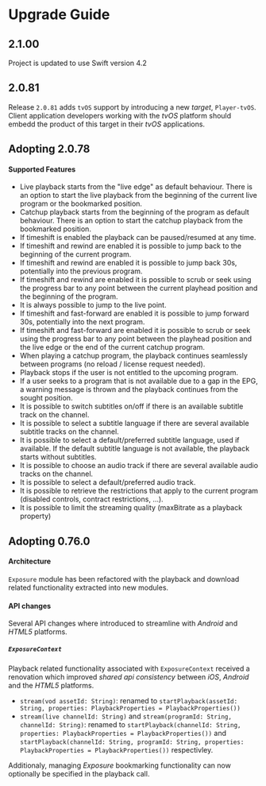 # Upgrade Guide

## 2.1.00
Project is updated to use Swift version 4.2 

## 2.0.81

Release `2.0.81` adds `tvOS` support by introducing a new *target*, `Player-tvOS`. Client application developers working with the *tvOS* platform should embedd the product of this target in their *tvOS* applications.

## Adopting 2.0.78

#### Supported Features

* Live playback starts from the "live edge" as default behaviour. There is an option to start the live playback from the beginning of the current live program or the bookmarked position.
* Catchup playback starts from the beginning of the program as default behaviour. There is an option to start the catchup playback from the bookmarked position.
* If timeshift is enabled the playback can be paused/resumed at any time.
* If timeshift and rewind are enabled it is possible to jump back to the beginning of the current program.
* If timeshift and rewind are enabled it is possible to jump back 30s, potentially into the previous program.
* If timeshift and rewind are enabled it is possible to scrub or seek using the progress bar to any point between the current playhead position and the beginning of the program.
* It is always possible to jump to the live point.
* If timeshift and fast-forward are enabled it is possible to jump forward 30s, potentially into the next program.
* If timeshift and fast-forward are enabled it is possible to scrub or seek using the progress bar to any point between the playhead position and the live edge or the end of the current catchup program.
* When playing a catchup program, the playback continues seamlessly between programs (no reload / license request needed).
* Playback stops if the user is not entitled to the upcoming program.
* If a user seeks to a program that is not available due to a gap in the EPG, a warning message is thrown and the playback continues from the sought position.
* It is possible to switch subtitles on/off if there is an available subtitle track on the channel.
* It is possible to select a subtitle language if there are several available subtitle tracks on the channel.
* It is possible to select a default/preferred subtitle language, used if available. If the default subtitle language is not available, the playback starts without subtitles.
* It is possible to choose an audio track if there are several available audio tracks on the channel.
* It is possible to select a default/preferred audio track.
* It is possible to retrieve the restrictions that apply to the current program (disabled controls, contract restrictions, ...).
* It is possible to limit the streaming quality (maxBitrate as a playback property)

## Adopting 0.76.0

#### Architecture
`Exposure` module has been refactored with the playback and download related functionality extracted into new modules. 

#### API changes
Several API changes where introduced to streamline with *Android* and *HTML5* platforms.

##### `ExposureContext`
Playback related functionality associated with `ExposureContext` received a renovation which improved *shared api consistency* between *iOS*, *Android* and the *HTML5* platforms.

* `stream(vod assetId: String)`: renamed to `startPlayback(assetId: String, properties: PlaybackProperties = PlaybackProperties())`
* `stream(live channelId: String)` and `stream(programId: String, channelId: String)`: renamed to `startPlayback(channelId: String, properties: PlaybackProperties = PlaybackProperties())` and `startPlayback(channelId: String, programId: String, properties: PlaybackProperties = PlaybackProperties())` respectivley.

Additionaly, managing *Exposure* bookmarking functionality can now optionally be specified in the playback call.
